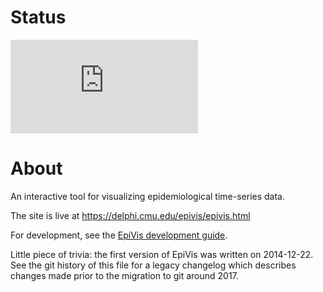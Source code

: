 # Status

[![Deploy Status](http://delphi.midas.cs.cmu.edu/~automation/public/github_deploy_repo/badge.php?repo=cmu-delphi/www-epivis)](#)

# About

An interactive tool for visualizing epidemiological time-series data.

The site is live at https://delphi.cmu.edu/epivis/epivis.html

For development, see the
[EpiVis development guide](docs/epivis_development.md).

Little piece of trivia: the first version of EpiVis was written on 2014-12-22.
See the git history of this file for a legacy changelog which describes changes
made prior to the migration to git around 2017.
